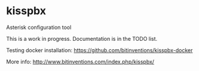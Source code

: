 # kisspbx
Asterisk configuration tool

This is a work in progress. Documentation is in the TODO list.

Testing docker installation: https://github.com/bitinventions/kisspbx-docker

More info: http://www.bitinventions.com/index.php/kisspbx/
